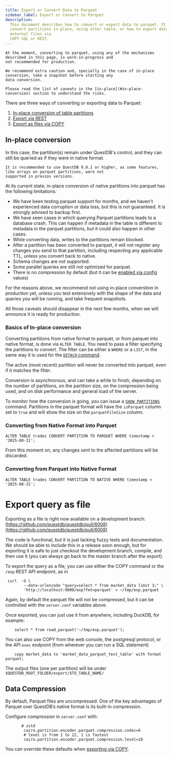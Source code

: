 ```yaml
---
title: Export or Convert Data to Parquet
sidebar_label: Export or Convert to Parquet
description:
  This document describes how to comvert or export data to parquet. It demonstrates how to
  convert partitions in-place, using alter table, or how to export data as
  external files via
  COPY SQL or REST.
---
```


```warning
At the moment, converting to parquet, using any of the mechanisms described in this page, is work-in-progress and
not recommended for production.

We recommend extra caution and, specially in the case of in-place conversion, take a snapshot before starting any
data conversion.

Please read the list of caveats in the [in-place](#in-place-conversion) section to understand the risks.
```

There are three ways of converting or exporting data to Parquet:

1. [In-place conversion of table partitions](#in-place-conversion)
2. [Export via REST](#export-via-rest)
3. [Export as files via COPY](#export-via-copy)



## In-place conversion

In this case, the partition(s) remain under QuestDB's control, and they can still be queried as if they were in native
format.

```note
It is recommended to use QuestDB 9.0.1 or higher, as some features, like arrays on parquet partitions, were not
supported in previos versions.
```

At its current state, in-place conversion of native partitions into parquet has the following limitations:

* We have been testing parquet support for months, and we haven't experienced data corruption or data loss, but this is not guaranteed. It is strongly advised to backup first.
* We have seen cases in which querying Parquet partitions leads to a database crash. This can happen if metadata in the table is different to metadata in the parquet partitions, but it could also happen in other cases.
* While converting data, writes to the partitions remain blocked.
* After a partition has been converted to parquet, it will not register any changes you send to that partition, including respecting any applicable TTL, unless you convert back to native.
* Schema changes are not supported.
* Some parallel queries are still not optimized for parquet.
* There is no compression by default (but it can be [enabled via config](#data-compression) values)

For the reasons above, we recommend not using in-place converstion in production yet, unless you test extensively with
the shape of the data and queries you will be running, and take frequent snapshots.

All those caveats should disappear in the next few months, when we will announce it is ready for production.

### Basics of In-place conversion

Converting partitions from native format to parquet, or from parquet into native format, is done via `ALTER TABLE`. You
need to pass a filter specifying the partitions to convert. The filter can be either a `WHERE` or a `LIST`, in the same
way it is used for the [`DETACH` command](/docs/reference/sql/alter-table-detach-partition/).

The active (most recent) partition will never be converted into parquet, even if it matches the filter.

Conversion is asynchronous, and can take a while to finish, depending on the number of partitions, on the partition size,
on the compression being used, and on disk performance and general load of the server.

To monitor how the conversion is going, you can issue a [`SHOW PARTITIONS`](/docs/reference/sql/show/#show-partitions)
command. Partitions in the parquet format will have the `isParquet` column set to `true` and will show the size on the
`parquetFileSize` column.

### Converting from Native Format into Parquet

```
ALTER TABLE trades CONVERT PARTITION TO PARQUET WHERE timestamp < '2025-08-31';
```

From this moment on, any changes sent to the affected partitions will be discarded.


### Converting from Parquet into Native Format

```
ALTER TABLE trades CONVERT PARTITION TO NATIVE WHERE timestamp < '2025-08-31';
```




# Export query as file

Exporting as a file is right now available on a development branch: [https://github.com/questdb/questdb/pull/6008](https://github.com/questdb/questdb/pull/6008)

The code is functional, but it is just lacking fuzzy tests and documentation. We should be able to include this in a release soon enough, but for exporting it is safe to just checkout the development branch, compile, and then use it (you can always go back to the master branch after the export).

To export the query as a file, you can use either the COPY command or the `/exp` REST API endpoint, as in

```
 curl  -G \
        --data-urlencode "query=select * from market_data limit 3;" \
        'http://localhost:9000/exp?fmt=parquet' > ~/tmp/exp.parquet
```

Again, by default the parquet file will not be compressed, but it can be controlled with the `server.conf` variables above.

Once exported, you can just use it from anywhere, including DuckDB, for example:

```
    select * from read_parquet('~/tmp/exp.parquet');
```
You can also use COPY from the web console, the postgresql protocol, or the API `exec` endpoint (from wherever you can run a SQL statement)

```
    copy market_data to 'market_data_parquet_test_table' with format parquet;
```
The output files (one per partition) will be under `$QUESTDB_ROOT_FOLDER/export/$TO_TABLE_NAME/`


## Data Compression

By default, Parquet files are uncompressed. One of the key advantages of Parquet
over QuestDB’s native format is its built-in compression.

Configure compression in `server.conf` with:

```
       # zstd
        cairo.partition.encoder.parquet.compression.codec=6
        # level is from 1 to 22, 1 is fastest
        cairo.partition.encoder.parquet.compression.level=10
```

You can override these defaults when [exporting via COPY](#export-via-copy).
